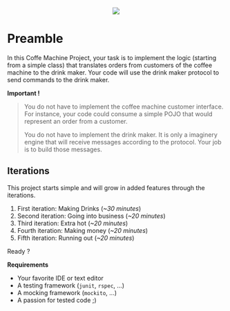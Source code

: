 &nbsp;
========

<!-- Empty title: it will neither be numbered nor appear -->

<p style="text-align: center;">
<img src="/customer.jpeg"/>
</p>


Preamble
========

In this Coffe Machine Project, your task is to implement the logic (starting
from a simple class) that translates orders from customers of the coffee
machine to the drink maker. Your code will use the drink maker protocol to
send commands to the drink maker.


**Important !**


> You do not have to implement the coffee machine customer interface. For
> instance, your code could consume a simple POJO that would represent an
> order from a customer.
>
> You do not have to implement the drink maker. It is only a imaginery
> engine that will receive messages according to the protocol. Your job
> is to build those messages.

Iterations
----------

This project starts simple and will grow in added features through the iterations.


 1. First iteration: Making Drinks (*~30 minutes*)
 2. Second iteration: Going into business (*~20 minutes*)
 3. Third iteration: Extra hot (*~20 minutes*)
 4. Fourth iteration: Making money (*~20 minutes*)
 5. Fifth iteration: Running out (*~20 minutes*)


Ready ?


**Requirements**

 * Your favorite IDE or text editor
 * A testing framework (`junit`, `rspec`, ...)
 * A mocking framework (`mockito`, ...)
 * A passion for tested code ;)

